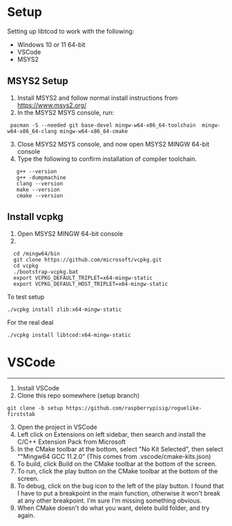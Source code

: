 # Setup

Setting up libtcod to work with the following:

- Windows 10 or 11 64-bit
- VSCode
- MSYS2

## MSYS2 Setup

1. Install MSYS2 and follow normal install instructions from https://www.msys2.org/
2. In the MSYS2 MSYS console, run:

```
 pacman -S --needed git base-devel mingw-w64-x86_64-toolchain  mingw-w64-x86_64-clang mingw-w64-x86_64-cmake
```

3.  Close MSYS2 MSYS console, and now open MSYS2 MINGW 64-bit console
4. Type the following to confirm installation of compiler toolchain.

```
   g++ --version
   g++ -dumpmachine
   clang --version
   make --version
   cmake --version
```

## Install vcpkg

1. Open MSYS2 MINGW 64-bit console
2.

```
  cd /mingw64/bin
  git clone https://github.com/microsoft/vcpkg.git
  cd vcpkg
  ./bootstrap-vcpkg.bat
  export VCPKG_DEFAULT_TRIPLET=x64-mingw-static
  export VCPKG_DEFAULT_HOST_TRIPLET=x64-mingw-static
```

To test setup

```
./vcpkg install zlib:x64-mingw-static
```

For the real deal

```
./vcpkg install libtcod:x64-mingw-static
```

# VSCode

---

1.  Install VSCode
2.  Clone this repo somewhere (setup branch)

```
git clone -b setup https://github.com/raspberrypisig/roguelike-firststab
```

3.  Open the project in VSCode
4.  Left click on Extensions on left sidebar, then search and install the C/C++ Extension Pack from Microsoft
5.  In the CMake toolbar at the bottom, select "No Kit Selected", then select ""Mingw64 GCC 11.2.0" (This comes from .vscode/cmake-kits.json)
6.  To build, click Build on the CMake toolbar at the bottom of the screen.
7.  To run, click the play button on the CMake toolbar at the bottom of the screen.
8.  To debug, click on the bug icon to the left of the play button. I found that I have to put a breakpoint in the main function, otherwise it won't break at any
    other breakpoint. I'm sure I'm missing something obvious.
9.  When CMake doesn't do what you want, delete build folder, and try again.
